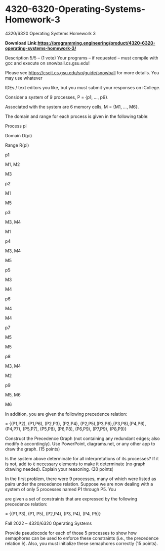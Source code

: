 # 4320-6320-Operating-Systems-Homework-3
4320/6320 Operating Systems Homework 3


**Download Link:https://programming.engineering/product/4320-6320-operating-systems-homework-3/**

Description
5/5 – (1 vote)
Your programs – if requested – must compile with gcc and execute on snowball.cs.gsu.edu!

Please see https://cscit.cs.gsu.edu/sp/guide/snowball for more details. You may use whatever

IDEs / text editors you like, but you must submit your responses on iCollege.

Consider a system of 9 processes, P = {p1, …, p9}.

Associated with the system are 6 memory cells, M = {M1, …, M6}.

The domain and range for each process is given in the following table:

Process pi

Domain D(pi)

Range R(pi)

p1

M1, M2

M3

p2

M1

M5

p3

M3, M4

M1

p4

M3, M4

M5

p5

M3

M4

p6

M4

M4

p7

M5

M5

p8

M3, M4

M2

p9

M5, M6

M6

In addition, you are given the following precedence relation:

= {(P1,P2), (P1,P6), (P2,P3), (P2,P4), (P2,P5),(P3,P6),(P3,P8),(P4,P6), (P4,P7), (P5,P7), (P5,P8), (P6,P8), (P6,P9), (P7,P9), (P8,P9)}

Construct the Precedence Graph (not containing any redundant edges; also modify è accordingly). Use PowerPoint, diagrams.net, or any other app to draw the graph. (15 points)

Is the system above determinate for all interpretations of its processes? If it is not, add to è necessary elements to make it determinate (no graph drawing needed). Explain your reasoning. (20 points)

In the first problem, there were 9 processes, many of which were listed as pairs under the precedence relation. Suppose we are now dealing with a system of only 5 processes named P1 through P5. You

are given a set of constraints that are expressed by the following precedence relation:

= {(P1,P3), (P1, P5), (P2,P4), (P3, P4), (P4, P5)}

Fall 2022 – 4320/6320 Operating Systems

Provide pseudocode for each of those 5 processes to show how semaphores can be used to enforce these constraints (i.e., the precedence relation è). Also, you must initialize these semaphores correctly (15 points).

